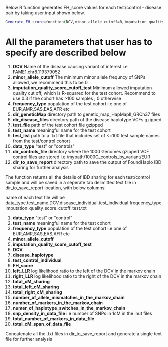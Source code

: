 Below R function generates FH_score values for each test/control - disease pair by taking user input shown below.

```bash
Generate_FH_score=function(DCV,minor_allele_cutoff=0,imputation_quality_score_cutoff_test=0,frequency_type,dir_geneticMap,dir_disease_files,test_file,test_name="test",test_list,data_type,dir_controls_file,dir_to_save_report)

```

# All the parameters that user has to specify are described below

1. **DCV** Name of the disease causing variant of interest i.e FAME1.chr8.119379052 
2. **minor_allele_cutoff** The minimum minor allele frequncy of SNPs allowed, we recommend this to be 0 
3. **imputation_quality_score_cutoff_test** Minimum allowed imputation quality cut off, which is R-squared for the test cohort. Recommend to use 0.3 if the cohort has >100 samples ; 0 otherwise 
4. **frequency_type** population of the test cohort i.e one of EUR,AMR,SAS,EAS,AFR etc 
5. **dir_geneticMap** directory path to genetic_map_HapMapII_GRCh37 files
6. **dir_disease_files** directory path of the disease haplotype VCFs gzipped
7. **test_file** path of the test cohort file gzipped
8. **test_name** meaningful name for the test cohort 
9. **test_list** path to a .txt file that includes set of <=100 test sample names from the test/control cohort 
10. **data_type** "test" or "controls"
11. **dir_controls_file** directory where the 1000 Genomes gzipped VCF control files are stored i.e /mypath/1000G_controls_by_variant/EUR
12. **dir_to_save_report** directory path to save the output of FoundHaplo IBD sharing for further analysis

The function returns all the details of IBD sharing for each test/control sample and will be saved in a seperate tab delimitted text file in dir_to_save_report location, with below columns:

name of each text file will be data_type.test_name.DCV.disease_individual.test_individual.frequency_type.imputation_quality_score_cutoff_test.txt

1. **data_type** "test" or "control" 
2. **test_name** meaningful name for the test cohort 
3. **frequency_type** population of the test cohort i.e one of EUR,AMR,SAS,EAS,AFR etc 
4. **minor_allele_cutoff**
5. **imputation_quality_score_cutoff_test**
6. **DCV** 
7. **disease_haplotype**
8. **test_control_individual**
9. **FH_score** 
10. **left_LLR** log likelihood ratio to the left of the DCV in the markov chain
11. **right_LLR** log likelihood ratio to the right of the DCV in the markov chain
12. **total_cM_sharing**
13. **total_left_cM_sharing**
14. **total_right_cM_sharing**
15. **number_of_allele_mismatches_in_the_markov_chain** 
16. **number_of_markers_in_the_markov_chain** 
17. **numer_of_haplotype_switches_in_the_markov_chain** 
18. **snp_density_in_data_file** i.e number of SNPs in 1cM in the inut files
19. **total_number_of_markers_in_data_file**
20. **total_cM_span_of_data_file**

Concatenate all the .txt files in dir_to_save_report and generate a single text file for further analysis




